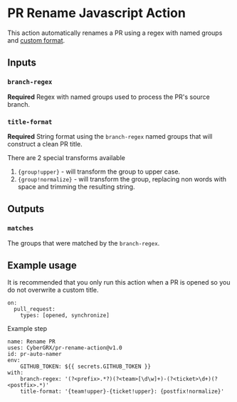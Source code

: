 # PR Rename Javascript Action
This action automatically renames a PR using a regex with named groups and [custom format](https://www.npmjs.com/package/string-format).

## Inputs

### `branch-regex`

**Required** Regex with named groups used to process the PR's source branch.

### `title-format`

**Required** String format using the `branch-regex` named groups that will construct a clean PR title.

There are 2 special transforms available
1. `{group!upper}` - will transform the group to upper case.
1. `{group!normalize}` - will transform the group, replacing non words with space and trimming the resulting string.

## Outputs

### `matches`

The groups that were matched by the `branch-regex`.

## Example usage

It is recommended that you only run this action when a PR is opened so you do not overwrite a custom title.
```
on:
  pull_request:
    types: [opened, synchronize]
```

Example step
```
name: Rename PR
uses: CyberGRX/pr-rename-action@v1.0
id: pr-auto-namer
env:
    GITHUB_TOKEN: ${{ secrets.GITHUB_TOKEN }}
with:
    branch-regex: '(?<prefix>.*?)(?<team>[\d\w]+)-(?<ticket>\d+)(?<postfix>.*)'
    title-format: '{team!upper}-{ticket!upper}: {postfix!normalize}'
```
